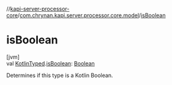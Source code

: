 //[kapi-server-processor-core](../../index.md)/[com.chrynan.kapi.server.processor.core.model](index.md)/[isBoolean](is-boolean.md)

# isBoolean

[jvm]\
val [KotlinTyped](-kotlin-typed/index.md).[isBoolean](is-boolean.md): [Boolean](https://kotlinlang.org/api/latest/jvm/stdlib/kotlin/-boolean/index.html)

Determines if this type is a Kotlin Boolean.
